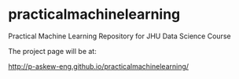 # practicalmachinelearning
Practical Machine Learning Repository for JHU Data Science Course

The project page will be at:

http://p-askew-eng.github.io/practicalmachinelearning/

